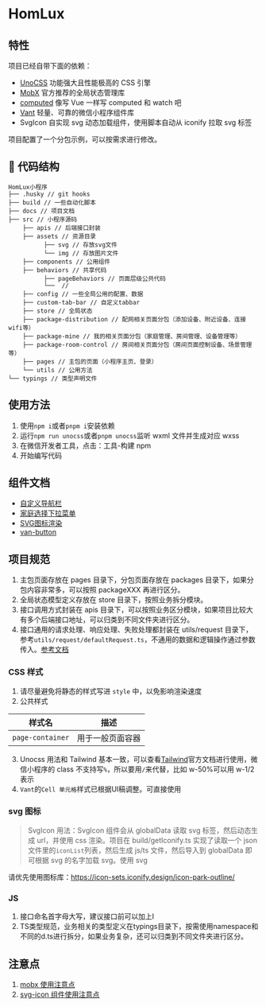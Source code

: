 # HomLux

## 特性

项目已经自带下面的依赖：

- [UnoCSS](https://github.com/MellowCo/unocss-preset-weapp) 功能强大且性能极高的 CSS 引擎
- [MobX](https://github.com/wechat-miniprogram/mobx-miniprogram-bindings) 官方推荐的全局状态管理库
- [computed](https://github.com/wechat-miniprogram/computed) 像写 Vue 一样写 computed 和 watch 吧
- [Vant](https://vant-contrib.gitee.io/vant-weapp) 轻量、可靠的微信小程序组件库
- SvgIcon 自实现 svg 动态加载组件，使用脚本自动从 iconify 拉取 svg 标签

项目配置了一个分包示例，可以按需求进行修改。

## 📁 代码结构
```
HomLux小程序
├── .husky // git hooks
├── build // 一些自动化脚本
├── docs // 项目文档
├── src // 小程序源码
    ├── apis // 后端接口封装
    ├── assets // 资源目录
          ├── svg // 存放svg文件
          └── img // 存放图片文件
    ├── components // 公用组件
    ├── behaviors // 共享代码
          ├── pageBehaviors // 页面层级公共代码
          └──  // 
    ├── config // 一些全局公用的配置、数据
    ├── custom-tab-bar // 自定义tabbar
    ├── store // 全局状态
    ├── package-distribution // 配网相关页面分包（添加设备、附近设备、连接wifi等）
    ├── package-mine // 我的相关页面分包（家庭管理、房间管理、设备管理等）
    ├── package-room-control // 房间相关页面分包（房间页面控制设备、场景管理等）
    ├── pages // 主包的页面（小程序主页、登录）
    └── utils // 公用方法
└── typings // 类型声明文件
```

## 使用方法

1. 使用`npm i`或者`pnpm i`安装依赖
2. 运行`npm run unocss`或者`pnpm unocss`监听 wxml 文件并生成对应 wxss
3. 在微信开发者工具，点击：工具-构建 npm
4. 开始编写代码

## 组件文档

- [自定义导航栏](docs/components/custom-nav-bar.md)
- [家庭选择下拉菜单](docs/components/home-select-menu.md)
- [SVG图标渲染](docs/components/svg-icon.md)
- [van-button](docs/components/van-button.md)

## 项目规范

1. 主包页面存放在 pages 目录下，分包页面存放在 packages 目录下，如果分包内容非常多，可以按照 packageXXX 再进行区分。
2. 全局状态模型定义存放在 store 目录下，按照业务拆分模块。
3. 接口调用方式封装在 apis 目录下，可以按照业务区分模块，如果项目比较大有多个后端接口地址，可以归类到不同文件夹进行区分。
4. 接口通用的请求处理、响应处理、失败处理都封装在 utils/request 目录下，参考`utils/request/defaultRequest.ts`，不通用的数据和逻辑操作通过参数传入。[参考文档](docs/request使用说明.md)

### CSS 样式
1. 请尽量避免将静态的样式写进 `style` 中，以免影响渲染速度
2. 公共样式

| 样式名 | 描述 |
| ------ | ------ |
| `page-container` | 用于一般页面容器 |

3. Unocss 用法和 Tailwind 基本一致，可以查看[Tailwind](https://tailwindcss.com/)官方文档进行使用，微信小程序的 class 不支持写`%`，所以要用`/`来代替，比如 w-50%可以用 w-1/2 表示
4. `Vant`的`Cell 单元格`样式已根据UI稿调整。可直接使用

### svg 图标
> SvgIcon 用法：SvgIcon 组件会从 globalData 读取 svg 标签，然后动态生成 url，并使用 css 渲染。项目在 build/getIconify.ts 实现了读取一个 json 文件里的`iconList`列表，然后生成 js/ts 文件，然后导入到 globalData 即可根据 svg 的名字加载 svg。使用 svg

请优先使用图标库：https://icon-sets.iconify.design/icon-park-outline/

### JS
1. 接口命名首字母大写，建议接口前可以加上I
2. TS类型规范，业务相关的类型定义在typings目录下，按需使用namespace和不同的d.ts进行拆分，如果业务复杂，还可以归类到不同文件夹进行区分。

## 注意点

1. [mobx 使用注意点](./docs/mobx使用注意点.md)
2. [svg-icon 组件使用注意点](./docs/components/svg-icon.md)
